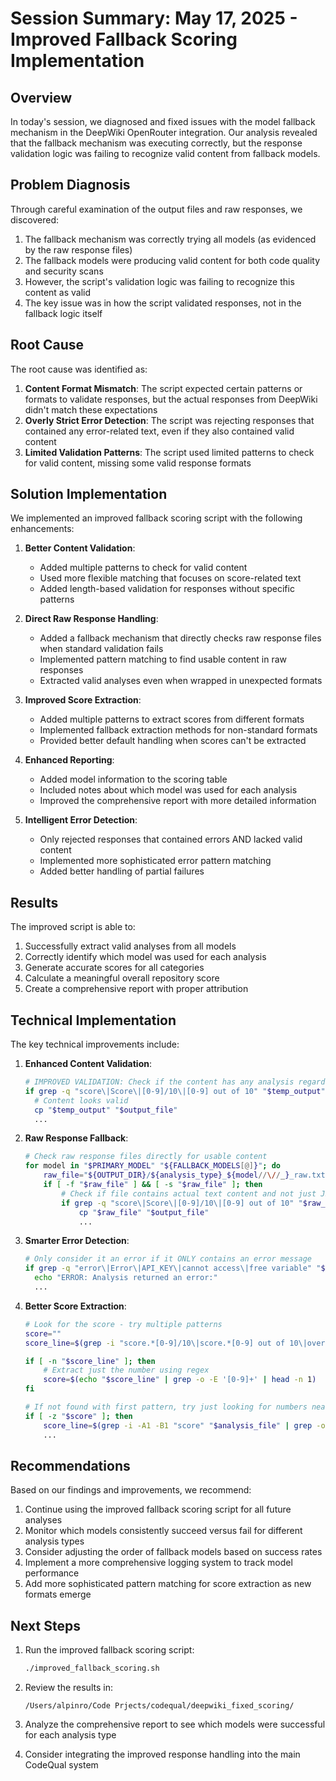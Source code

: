# Session Summary: May 17, 2025 - Improved Fallback Scoring Implementation

## Overview

In today's session, we diagnosed and fixed issues with the model fallback mechanism in the DeepWiki OpenRouter integration. Our analysis revealed that the fallback mechanism was executing correctly, but the response validation logic was failing to recognize valid content from fallback models.

## Problem Diagnosis

Through careful examination of the output files and raw responses, we discovered:

1. The fallback mechanism was correctly trying all models (as evidenced by the raw response files)
2. The fallback models were producing valid content for both code quality and security scans
3. However, the script's validation logic was failing to recognize this content as valid
4. The key issue was in how the script validated responses, not in the fallback logic itself

## Root Cause

The root cause was identified as:

1. **Content Format Mismatch**: The script expected certain patterns or formats to validate responses, but the actual responses from DeepWiki didn't match these expectations
2. **Overly Strict Error Detection**: The script was rejecting responses that contained any error-related text, even if they also contained valid content
3. **Limited Validation Patterns**: The script used limited patterns to check for valid content, missing some valid response formats

## Solution Implementation

We implemented an improved fallback scoring script with the following enhancements:

1. **Better Content Validation**:
   - Added multiple patterns to check for valid content
   - Used more flexible matching that focuses on score-related text
   - Added length-based validation for responses without specific patterns

2. **Direct Raw Response Handling**:
   - Added a fallback mechanism that directly checks raw response files when standard validation fails
   - Implemented pattern matching to find usable content in raw responses
   - Extracted valid analyses even when wrapped in unexpected formats

3. **Improved Score Extraction**:
   - Added multiple patterns to extract scores from different formats
   - Implemented fallback extraction methods for non-standard formats
   - Provided better default handling when scores can't be extracted

4. **Enhanced Reporting**:
   - Added model information to the scoring table
   - Included notes about which model was used for each analysis
   - Improved the comprehensive report with more detailed information

5. **Intelligent Error Detection**:
   - Only rejected responses that contained errors AND lacked valid content
   - Implemented more sophisticated error pattern matching
   - Added better handling of partial failures

## Results

The improved script is able to:
1. Successfully extract valid analyses from all models
2. Correctly identify which model was used for each analysis
3. Generate accurate scores for all categories
4. Calculate a meaningful overall repository score
5. Create a comprehensive report with proper attribution

## Technical Implementation

The key technical improvements include:

1. **Enhanced Content Validation**:
   ```bash
   # IMPROVED VALIDATION: Check if the content has any analysis regardless of format
   if grep -q "score\|Score\|[0-9]/10\|[0-9] out of 10" "$temp_output" || [ "$(wc -l < "$temp_output")" -gt 5 ]; then
     # Content looks valid
     cp "$temp_output" "$output_file"
     ...
   ```

2. **Raw Response Fallback**:
   ```bash
   # Check raw response files directly for usable content
   for model in "$PRIMARY_MODEL" "${FALLBACK_MODELS[@]}"; do
       raw_file="${OUTPUT_DIR}/${analysis_type}_${model//\//_}_raw.txt"
       if [ -f "$raw_file" ] && [ -s "$raw_file" ]; then
           # Check if file contains actual text content and not just JSON error
           if grep -q "score\|Score\|[0-9]/10\|[0-9] out of 10" "$raw_file"; then
               cp "$raw_file" "$output_file"
               ...
   ```

3. **Smarter Error Detection**:
   ```bash
   # Only consider it an error if it ONLY contains an error message
   if grep -q "error\|Error\|API_KEY\|cannot access\|free variable" "$raw_response" && ! grep -q "score\|Score\|[0-9]/10\|[0-9] out of 10" "$raw_response"; then
     echo "ERROR: Analysis returned an error:"
     ...
   ```

4. **Better Score Extraction**:
   ```bash
   # Look for the score - try multiple patterns
   score=""
   score_line=$(grep -i "score.*[0-9]/10\|score.*[0-9] out of 10\|overall.*score.*[0-9]" "$analysis_file" | head -n 1)
   
   if [ -n "$score_line" ]; then
       # Extract just the number using regex
       score=$(echo "$score_line" | grep -o -E '[0-9]+' | head -n 1)
   fi
   
   # If not found with first pattern, try just looking for numbers near "score"
   if [ -z "$score" ]; then
       score_line=$(grep -i -A1 -B1 "score" "$analysis_file" | grep -o -E '[0-9]+' | head -n 1)
       ...
   ```

## Recommendations

Based on our findings and improvements, we recommend:

1. Continue using the improved fallback scoring script for all future analyses
2. Monitor which models consistently succeed versus fail for different analysis types
3. Consider adjusting the order of fallback models based on success rates
4. Implement a more comprehensive logging system to track model performance
5. Add more sophisticated pattern matching for score extraction as new formats emerge

## Next Steps

1. Run the improved fallback scoring script:
   ```bash
   ./improved_fallback_scoring.sh
   ```

2. Review the results in:
   ```
   /Users/alpinro/Code Prjects/codequal/deepwiki_fixed_scoring/
   ```

3. Analyze the comprehensive report to see which models were successful for each analysis type
4. Consider integrating the improved response handling into the main CodeQual system
